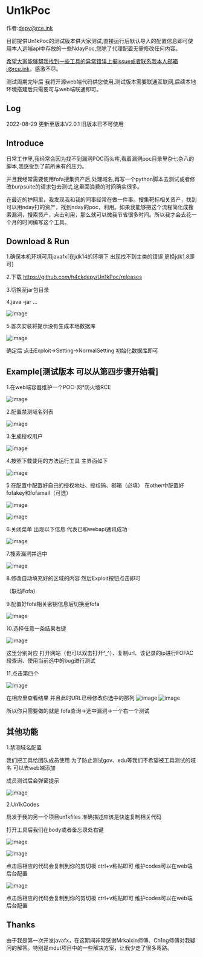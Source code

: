 # Un1kPoc

作者:depy@rce.ink

目前提供Un1kPoc的测试版本供大家测试,直接运行后默认导入的配置信息即可使用本人远端api中存放的一些NdayPoc,您除了代理配置无需修改任何内容。

希望大家能够帮我找到一些工具的异常错误上报issue或者联系我本人邮箱i@rce.ink，感激不尽。

测试周期完毕后 我将开源web端代码供您使用,测试版本需要联通互联网,后续本地环境搭建后只需要可与web端联通即可。

## Log

2022-08-29 更新至版本V2.0.1 旧版本已不可使用

## Introduce

日常工作里,我经常会因为找不到漏洞POC而头疼,看着漏洞poc目录里杂七杂八的脚本,我感受到了前所未有的压力。

并且我经常需要使用fofa搜集资产后,处理域名,再写一个python脚本去测试或者修改burpsuite的请求包去测试,这里面浪费的时间确实很多。

在最近的护网里，我发现我和我的同事经常在做一件事。搜集靶标相关资产，找到可以用nday打的资产，找到nday的poc，利用。如果我能够把这个流程简化成搜索漏洞，搜索资产，点击利用，那么就可以微我节省很多时间。所以我才会去花一个月的时间编写这个工具。

## Download & Run

1.确保本机环境可用javafx[在jdk14的环境下 出现找不到主类的错误 更换jdk1.8即可]

2.下载 https://github.com/h4ckdepy/Un1kPoc/releases

3.切换至jar包目录

4.java -jar ...

![image](https://user-images.githubusercontent.com/42985524/187059103-6dfa4191-1df6-4465-91fd-79a833896520.png)

5.首次安装将提示没有生成本地数据库

![image](https://user-images.githubusercontent.com/42985524/187059151-1267d461-46d6-48d4-82a9-6156d596a5e5.png)

确定后 点击Exploit->Setting->NormalSetting 初始化数据库即可

## Example[测试版本 可以从第四步骤开始看]

1.在web端容器维护一个POC-网*防火墙RCE

![image](https://user-images.githubusercontent.com/42985524/187059295-ce4a7c3e-345b-42a9-86c7-7a1c403ca86d.png)

2.配置禁测域名列表

![image](https://user-images.githubusercontent.com/42985524/187059303-1e732e42-43fc-4d6e-8355-cb7d200aa8bc.png)

3.生成授权用户

![image](https://user-images.githubusercontent.com/42985524/187059332-4ec2c4f1-f3f3-4563-9b03-34b3f8bfabb5.png)

4.按照下载使用的方法运行工具 主界面如下

![image](https://user-images.githubusercontent.com/42985524/187059343-404cb826-20bb-4c72-b8b6-723efe903740.png)

5.在配置中配置好自己的授权地址、授权码、邮箱（必填） 在other中配置好fofakey和fofamail（可选）

![image](https://user-images.githubusercontent.com/42985524/187059406-466feb6a-ad83-48c7-9a20-d9dee1782b5e.png)

![image](https://user-images.githubusercontent.com/42985524/187059423-fa1534a2-930c-4c7f-9387-a21f90e729be.png)

6.关闭菜单 出现以下信息 代表已和webapi通讯成功

![image](https://user-images.githubusercontent.com/42985524/187059460-46efea70-e267-4b4b-80d7-bfcf178a4399.png)

7.搜索漏洞并选中

![image](https://user-images.githubusercontent.com/42985524/187059483-326ca2d9-d8be-4439-ae33-4a4f43e7937b.png)

8.修改自动填充好的区域的内容 然后Exploit按钮点击即可

（联动Fofa）

9.配置好fofa相关密钥信息后切换至fofa

![image](https://user-images.githubusercontent.com/42985524/187059545-3405fe23-c6ba-4319-b302-04dea9c49d9b.png)

10.选择任意一条结果右键

![image](https://user-images.githubusercontent.com/42985524/187059558-75d0d555-7fe1-4e66-9c4e-8d1714107623.png)

这里分别对应 打开网站（也可以双击打开^_^）、复制url、该记录的ip进行FOFAC段查询、使用当前选中的bug进行测试

11.点击第四个

![image](https://user-images.githubusercontent.com/42985524/187059596-af250d6c-8767-4645-a659-1b5c4d9da15d.png)

在相应里查看结果 并且此时URL已经修改你选中的那列 
![image](https://user-images.githubusercontent.com/42985524/187059660-611895eb-3c3f-4ef5-a0b4-dd6cac0663fe.png)
![image](https://user-images.githubusercontent.com/42985524/187059644-edf479d3-fd00-4c2d-8f2c-0dc149599d72.png)

所以你只需要做的就是 fofa查询->选中漏洞->一个右一个测试

## 其他功能

1.禁测域名配置

我们把工具给团队成员使用 为了防止测试gov、edu等我们不希望被工具测试的域名 可以去web端添加

成员测试后会弹窗提示

![image](https://user-images.githubusercontent.com/42985524/187059890-bc9240b1-d078-45ec-b1b8-974e3700fc9c.png)

2.Un1kCodes

启发于我的另一个项目un1kfiles 准确描述应该是快速复制相关代码

打开工具后我们在body或者备忘录处右键

![image](https://user-images.githubusercontent.com/42985524/187059964-03f64c2c-c1b2-4c2f-89ea-0f5b87b95bea.png)

![image](https://user-images.githubusercontent.com/42985524/187059981-8ed82bba-8047-4cc2-94e9-9a858ac2157e.png)

点击后相应的代码会复制到你的剪切板 ctrl+v粘贴即可 维护codes可以在web端后台配置

![image](https://user-images.githubusercontent.com/42985524/187060013-b8609b77-0119-47ab-ac41-f5db7435981b.png)

点击后相应的代码会复制到你的剪切板 ctrl+v粘贴即可 维护codes可以在web端后台配置

## Thanks

由于我是第一次开发javafx，在这期间非常感谢Mrkaixin师傅、Ch1ng师傅对我疑问的解答。特别是mdut项目中的一些解决方案，让我少走了很多弯路。
